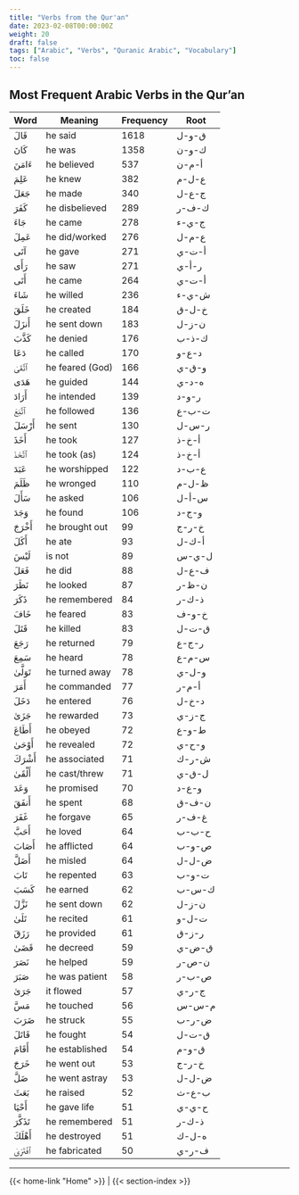 ```yaml
---
title: "Verbs from the Qur'an"
date: 2023-02-08T00:00:00Z
weight: 20
draft: false
tags: ["Arabic", "Verbs", "Quranic Arabic", "Vocabulary"]
toc: false
---
```


## Most Frequent Arabic Verbs in the Qur’an


| Word     | Meaning          | Frequency | Root   |
|----------|------------------|-----------|--------|
| قَالَ    | he said          | 1618      | ق-و-ل  |
| كَانَ    | he was           | 1358      | ك-و-ن  |
| ءَامَنَ   | he believed      | 537       | أ-م-ن  |
| عَلِمَ   | he knew          | 382       | ع-ل-م  |
| جَعَلَ   | he made          | 340       | ج-ع-ل  |
| كَفَرَ   | he disbelieved   | 289       | ك-ف-ر  |
| جَاءَ   | he came          | 278       | ج-ي-ء  |
| عَمِلَ   | he did/worked    | 276       | ع-م-ل  |
| آتَى    | he gave          | 271       | أ-ت-ي  |
| رَأَى    | he saw           | 271       | ر-أ-ي  |
| أَتَى    | he came          | 264       | أ-ت-ي  |
| شَاءَ   | he willed        | 236       | ش-ي-ء  |
| خَلَقَ   | he created       | 184       | خ-ل-ق  |
| أَنزَلَ   | he sent down     | 183       | ن-ز-ل  |
| كَذَّبَ   | he denied        | 176       | ك-ذ-ب  |
| دَعَا    | he called        | 170       | د-ع-و  |
| ٱتَّقَىٰ   | he feared (God)  | 166       | و-ق-ي  |
| هَدَى    | he guided        | 144       | ه-د-ي  |
| أَرَادَ   | he intended      | 139       | ر-و-د  |
| ٱتَّبَعَ   | he followed      | 136       | ت-ب-ع  |
| أَرْسَلَ  | he sent          | 130       | ر-س-ل  |
| أَخَذَ   | he took          | 127       | أ-خ-ذ  |
| ٱتَّخَذَ   | he took (as)     | 124       | أ-خ-ذ  |
| عَبَدَ   | he worshipped    | 122       | ع-ب-د  |
| ظَلَمَ   | he wronged       | 110       | ظ-ل-م  |
| سَأَلَ   | he asked         | 106       | س-أ-ل  |
| وَجَدَ   | he found         | 106       | و-ج-د  |
| أَخْرَجَ  | he brought out   | 99        | خ-ر-ج  |
| أَكَلَ   | he ate           | 93        | أ-ك-ل  |
| لَيْسَ   | is not           | 89        | ل-ي-س  |
| فَعَلَ   | he did           | 88        | ف-ع-ل  |
| نَظَرَ   | he looked        | 87        | ن-ظ-ر  |
| ذَكَرَ   | he remembered    | 84        | ذ-ك-ر  |
| خَافَ   | he feared        | 83        | خ-و-ف  |
| قَتَلَ   | he killed        | 83        | ق-ت-ل  |
| رَجَعَ   | he returned      | 79        | ر-ج-ع  |
| سَمِعَ   | he heard         | 78        | س-م-ع  |
| تَوَلَّىٰ | he turned away   | 78        | و-ل-ي  |
| أَمَرَ   | he commanded     | 77        | أ-م-ر  |
| دَخَلَ   | he entered       | 76        | د-خ-ل  |
| جَزَىٰ   | he rewarded      | 73        | ج-ز-ي  |
| أَطَاعَ   | he obeyed        | 72        | ط-و-ع  |
| أَوْحَىٰ  | he revealed      | 72        | و-ح-ي  |
| أَشْرَكَ  | he associated    | 71        | ش-ر-ك  |
| أَلْقَىٰ  | he cast/threw    | 71        | ل-ق-ي  |
| وَعَدَ   | he promised      | 70        | و-ع-د  |
| أَنفَقَ   | he spent         | 68        | ن-ف-ق  |
| غَفَرَ   | he forgave       | 65        | غ-ف-ر  |
| أَحَبَّ   | he loved         | 64        | ح-ب-ب  |
| أَصَابَ   | he afflicted     | 64        | ص-و-ب  |
| أَضَلَّ   | he misled        | 64        | ض-ل-ل  |
| تَابَ    | he repented      | 63        | ت-و-ب  |
| كَسَبَ   | he earned        | 62        | ك-س-ب  |
| نَزَّلَ   | he sent down     | 62        | ن-ز-ل  |
| تَلَىٰ   | he recited       | 61        | ت-ل-و  |
| رَزَقَ   | he provided      | 61        | ر-ز-ق  |
| قَضَىٰ   | he decreed       | 59        | ق-ض-ي  |
| نَصَرَ   | he helped        | 59        | ن-ص-ر  |
| صَبَرَ   | he was patient   | 58        | ص-ب-ر  |
| جَرَىٰ   | it flowed        | 57        | ج-ر-ي  |
| مَسَّ    | he touched       | 56        | م-س-س  |
| ضَرَبَ   | he struck        | 55        | ض-ر-ب  |
| قَاتَلَ   | he fought        | 54        | ق-ت-ل  |
| أَقَامَ   | he established   | 54        | ق-و-م  |
| خَرَجَ   | he went out      | 53        | خ-ر-ج  |
| ضَلَّ    | he went astray   | 53        | ض-ل-ل  |
| بَعَثَ   | he raised        | 52        | ب-ع-ث  |
| أَحْيَا   | he gave life     | 51        | ح-ي-ي  |
| تَذَكَّرَ  | he remembered    | 51        | ذ-ك-ر  |
| أَهْلَكَ   | he destroyed     | 51        | ه-ل-ك  |
| ٱفْتَرَىٰ  | he fabricated    | 50        | ف-ر-ي  |

---
{{< home-link "Home" >}} | {{< section-index >}}  
